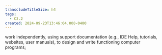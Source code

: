 ```yaml
---
transcludeTitleSize: h4
tags:
  - C3.2
created: 2024-09-23T13:46:04.000-0400
---
```

work independently, using support documentation (e.g., IDE Help, tutorials, websites, user manuals), to design and write functioning computer programs;